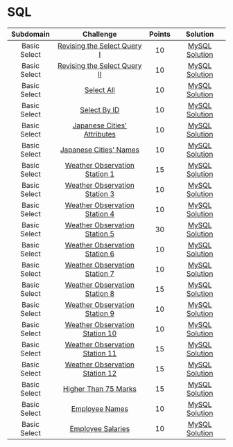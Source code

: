 # SQL

|      Subdomain      |                                                           Challenge                                                          | Points |                                                                           Solution                                                                          |
|:-------------------:|:----------------------------------------------------------------------------------------------------------------------------:|:------:|:-----------------------------------------------------------------------------------------------------------------------------------------------------------:|
|     Basic Select    | [Revising the Select Query I](https://www.hackerrank.com/challenges/revising-the-select-query)                               |   10   | [MySQL Solution]()               |
|     Basic Select    | [Revising the Select Query II](https://www.hackerrank.com/challenges/revising-the-select-query-2)                            |   10   | [MySQL Solution]()              |
|     Basic Select    | [Select All](https://www.hackerrank.com/challenges/select-all-sql)                                                           |   10   | [MySQL Solution]()                                      |
|     Basic Select    | [Select By ID](https://www.hackerrank.com/challenges/select-by-id)                                                           |   10   | [MySQL Solution]()                                  |
|     Basic Select    | [Japanese Cities' Attributes](https://www.hackerrank.com/challenges/japanese-cities-attributes)                              |   10   | [MySQL Solution]()                 |
|     Basic Select    | [Japanese Cities' Names](https://www.hackerrank.com/challenges/japanese-cities-name)                                         |   10   | [MySQL Solution]()                      |
|     Basic Select    | [Weather Observation Station 1](https://www.hackerrank.com/challenges/weather-observation-station-1)                         |   15   | [MySQL Solution]()               |
|     Basic Select    | [Weather Observation Station 3](https://www.hackerrank.com/challenges/weather-observation-station-3)                         |   10   | [MySQL Solution]()               |
|     Basic Select    | [Weather Observation Station 4](https://www.hackerrank.com/challenges/weather-observation-station-4)                         |   10   | [MySQL Solution]()               |
|     Basic Select    | [Weather Observation Station 5](https://www.hackerrank.com/challenges/weather-observation-station-5)                         |   30   | [MySQL Solution]()               |
|     Basic Select    | [Weather Observation Station 6](https://www.hackerrank.com/challenges/weather-observation-station-6)                         |   10   | [MySQL Solution]()               |
|     Basic Select    | [Weather Observation Station 7](https://www.hackerrank.com/challenges/weather-observation-station-7)                         |   10   | [MySQL Solution]()               |
|     Basic Select    | [Weather Observation Station 8](https://www.hackerrank.com/challenges/weather-observation-station-8)                         |   15   | [MySQL Solution]()               |
|     Basic Select    | [Weather Observation Station 9](https://www.hackerrank.com/challenges/weather-observation-station-9)                         |   10   | [MySQL Solution]()               |
|     Basic Select    | [Weather Observation Station 10](https://www.hackerrank.com/challenges/weather-observation-station-10)                       |   10   | [MySQL Solution]()              |
|     Basic Select    | [Weather Observation Station 11](https://www.hackerrank.com/challenges/weather-observation-station-11)                       |   15   | [MySQL Solution]()              |
|     Basic Select    | [Weather Observation Station 12](https://www.hackerrank.com/challenges/weather-observation-station-12)                       |   15   | [MySQL Solution]()              |
|     Basic Select    | [Higher Than 75 Marks](https://www.hackerrank.com/challenges/more-than-75-marks)                                             |   15   | [MySQL Solution]()                        |
|     Basic Select    | [Employee Names](https://www.hackerrank.com/challenges/name-of-employees)                                                    |   10   | [MySQL Solution]()                                  |
|     Basic Select    | [Employee Salaries](https://www.hackerrank.com/challenges/salary-of-employees)                                               |   10   | [MySQL Solution]()                               |  
